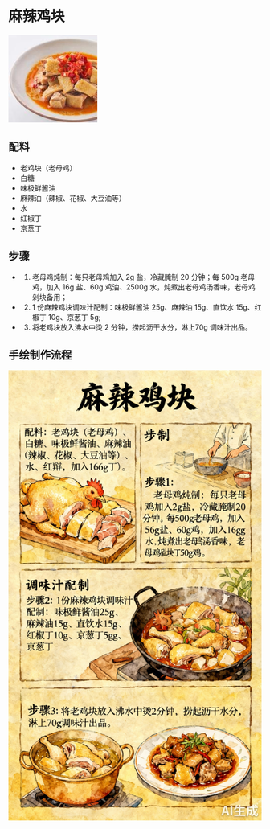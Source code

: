 # 麻辣鸡块

![麻辣鸡块](../images/麻辣鸡块.jpg)


## 配料
- 老鸡块（老母鸡）
- 白糖
- 味极鲜酱油
- 麻辣油（辣椒、花椒、大豆油等）
- 水
- 红椒丁
- 京葱丁

## 步骤
- 1. 老母鸡炖制：每只老母鸡加入 2g 盐，冷藏腌制 20 分钟；每 500g 老母鸡，加入 16g 盐、60g 鸡油、2500g 水，炖煮出老母鸡汤香味，老母鸡剁块备用；
- 2. 1 份麻辣鸡块调味汁配制：味极鲜酱油 25g、麻辣油 15g、直饮水 15g、红椒丁 10g、京葱丁 5g;
- 3. 将老鸡块放入沸水中烫 2 分钟，捞起沥干水分，淋上70g 调味汁出品。


## 手绘制作流程

![手绘制作流程](../images/烫菜/麻辣鸡块.jpg)
